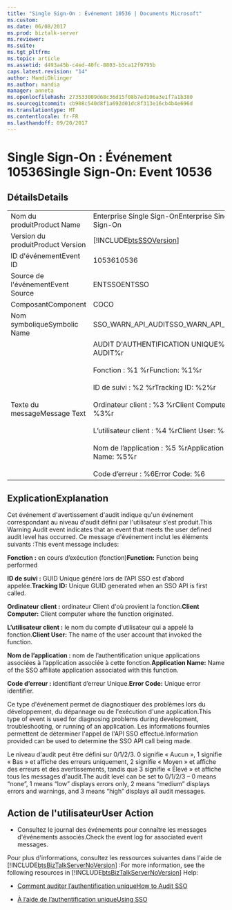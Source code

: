 ```yaml
---
title: "Single Sign-On : Événement 10536 | Documents Microsoft"
ms.custom: 
ms.date: 06/08/2017
ms.prod: biztalk-server
ms.reviewer: 
ms.suite: 
ms.tgt_pltfrm: 
ms.topic: article
ms.assetid: d493a45b-c4ed-40fc-8803-b3ca12f9795b
caps.latest.revision: "14"
author: MandiOhlinger
ms.author: mandia
manager: anneta
ms.openlocfilehash: 273533009d68c36d15f08b7ed106a3e1f7a1b380
ms.sourcegitcommit: cb908c540d8f1a692d01dc8f313e16cb4b4e696d
ms.translationtype: MT
ms.contentlocale: fr-FR
ms.lasthandoff: 09/20/2017
---
```

# <a name="single-sign-on-event-10536"></a><span data-ttu-id="751af-102">Single Sign-On : Événement 10536</span><span class="sxs-lookup"><span data-stu-id="751af-102">Single Sign-On: Event 10536</span></span>
## <a name="details"></a><span data-ttu-id="751af-103">Détails</span><span class="sxs-lookup"><span data-stu-id="751af-103">Details</span></span>  
  
|||  
|-|-|  
|<span data-ttu-id="751af-104">Nom du produit</span><span class="sxs-lookup"><span data-stu-id="751af-104">Product Name</span></span>|<span data-ttu-id="751af-105">Enterprise Single Sign-On</span><span class="sxs-lookup"><span data-stu-id="751af-105">Enterprise Single Sign-On</span></span>|  
|<span data-ttu-id="751af-106">Version du produit</span><span class="sxs-lookup"><span data-stu-id="751af-106">Product Version</span></span>|[!INCLUDE[btsSSOVersion](../includes/btsssoversion-md.md)]|  
|<span data-ttu-id="751af-107">ID d'événement</span><span class="sxs-lookup"><span data-stu-id="751af-107">Event ID</span></span>|<span data-ttu-id="751af-108">10536</span><span class="sxs-lookup"><span data-stu-id="751af-108">10536</span></span>|  
|<span data-ttu-id="751af-109">Source de l'événement</span><span class="sxs-lookup"><span data-stu-id="751af-109">Event Source</span></span>|<span data-ttu-id="751af-110">ENTSSO</span><span class="sxs-lookup"><span data-stu-id="751af-110">ENTSSO</span></span>|  
|<span data-ttu-id="751af-111">Composant</span><span class="sxs-lookup"><span data-stu-id="751af-111">Component</span></span>|<span data-ttu-id="751af-112">CO</span><span class="sxs-lookup"><span data-stu-id="751af-112">CO</span></span>|  
|<span data-ttu-id="751af-113">Nom symbolique</span><span class="sxs-lookup"><span data-stu-id="751af-113">Symbolic Name</span></span>|<span data-ttu-id="751af-114">SSO_WARN_API_AUDIT</span><span class="sxs-lookup"><span data-stu-id="751af-114">SSO_WARN_API_AUDIT</span></span>|  
|<span data-ttu-id="751af-115">Texte du message</span><span class="sxs-lookup"><span data-stu-id="751af-115">Message Text</span></span>|<span data-ttu-id="751af-116">AUDIT D'AUTHENTIFICATION UNIQUE%r</span><span class="sxs-lookup"><span data-stu-id="751af-116">SSO AUDIT%r</span></span><br /><br /> <span data-ttu-id="751af-117">Fonction : %1 %r</span><span class="sxs-lookup"><span data-stu-id="751af-117">Function: %1%r</span></span><br /><br /> <span data-ttu-id="751af-118">ID de suivi : %2 %r</span><span class="sxs-lookup"><span data-stu-id="751af-118">Tracking ID: %2%r</span></span><br /><br /> <span data-ttu-id="751af-119">Ordinateur client : %3 %r</span><span class="sxs-lookup"><span data-stu-id="751af-119">Client Computer: %3%r</span></span><br /><br /> <span data-ttu-id="751af-120">L’utilisateur client : %4 %r</span><span class="sxs-lookup"><span data-stu-id="751af-120">Client User: %4%r</span></span><br /><br /> <span data-ttu-id="751af-121">Nom de l’application : %5 %r</span><span class="sxs-lookup"><span data-stu-id="751af-121">Application Name: %5%r</span></span><br /><br /> <span data-ttu-id="751af-122">Code d’erreur : %6</span><span class="sxs-lookup"><span data-stu-id="751af-122">Error Code: %6</span></span>|  
  
## <a name="explanation"></a><span data-ttu-id="751af-123">Explication</span><span class="sxs-lookup"><span data-stu-id="751af-123">Explanation</span></span>  
 <span data-ttu-id="751af-124">Cet événement d'avertissement d'audit indique qu'un événement correspondant au niveau d'audit défini par l'utilisateur s'est produit.</span><span class="sxs-lookup"><span data-stu-id="751af-124">This Warning Audit event indicates that an event that meets the user defined audit level has occurred.</span></span> <span data-ttu-id="751af-125">Ce message d'événement inclut les éléments suivants :</span><span class="sxs-lookup"><span data-stu-id="751af-125">This event message includes:</span></span>  
  
 <span data-ttu-id="751af-126">**Fonction :** en cours d’exécution (fonction)</span><span class="sxs-lookup"><span data-stu-id="751af-126">**Function:** Function being performed</span></span>  
  
 <span data-ttu-id="751af-127">**ID de suivi :** GUID Unique généré lors de l’API SSO est d’abord appelée.</span><span class="sxs-lookup"><span data-stu-id="751af-127">**Tracking ID:** Unique GUID generated when an SSO API is first called.</span></span>  
  
 <span data-ttu-id="751af-128">**Ordinateur client :** ordinateur Client d'où provient la fonction.</span><span class="sxs-lookup"><span data-stu-id="751af-128">**Client Computer:** Client computer where the function originated.</span></span>  
  
 <span data-ttu-id="751af-129">**L’utilisateur client :** le nom du compte d’utilisateur qui a appelé la fonction.</span><span class="sxs-lookup"><span data-stu-id="751af-129">**Client User:** The name of the user account that invoked the function.</span></span>  
  
 <span data-ttu-id="751af-130">**Nom de l’application :** nom de l’authentification unique applications associées à l’application associée à cette fonction.</span><span class="sxs-lookup"><span data-stu-id="751af-130">**Application Name:** Name of the SSO affiliate application associated with this function.</span></span>  
  
 <span data-ttu-id="751af-131">**Code d’erreur :** identifiant d’erreur Unique.</span><span class="sxs-lookup"><span data-stu-id="751af-131">**Error Code:** Unique error identifier.</span></span>  
  
 <span data-ttu-id="751af-132">Ce type d'événement permet de diagnostiquer des problèmes lors du développement, du dépannage ou de l'exécution d'une application.</span><span class="sxs-lookup"><span data-stu-id="751af-132">This type of event is used for diagnosing problems during development, troubleshooting, or running of an application.</span></span> <span data-ttu-id="751af-133">Les informations fournies permettent de déterminer l'appel de l'API SSO effectué.</span><span class="sxs-lookup"><span data-stu-id="751af-133">Information provided can be used to determine the SSO API call being made.</span></span>  
  
 <span data-ttu-id="751af-134">Le niveau d'audit peut être défini sur 0/1/2/3. 0 signifie « Aucun », 1 signifie « Bas » et affiche des erreurs uniquement, 2 signifie « Moyen » et affiche des erreurs et des avertissements, tandis que 3 signifie « Élevé » et affiche tous les messages d'audit.</span><span class="sxs-lookup"><span data-stu-id="751af-134">The audit level can be set to 0/1/2/3 – 0 means “none”, 1 means “low” displays errors only, 2 means “medium” displays errors and warnings, and 3 means “high” displays all audit messages.</span></span>  
  
## <a name="user-action"></a><span data-ttu-id="751af-135">Action de l'utilisateur</span><span class="sxs-lookup"><span data-stu-id="751af-135">User Action</span></span>  
  
-   <span data-ttu-id="751af-136">Consultez le journal des événements pour connaître les messages d'événements associés.</span><span class="sxs-lookup"><span data-stu-id="751af-136">Check the event log for associated event messages.</span></span>  
  
 <span data-ttu-id="751af-137">Pour plus d'informations, consultez les ressources suivantes dans l'aide de [!INCLUDE[btsBizTalkServerNoVersion](../includes/btsbiztalkservernoversion-md.md)] :</span><span class="sxs-lookup"><span data-stu-id="751af-137">For more information, see the following resources in [!INCLUDE[btsBizTalkServerNoVersion](../includes/btsbiztalkservernoversion-md.md)] Help:</span></span>  
  
-   [<span data-ttu-id="751af-138">Comment auditer l’authentification unique</span><span class="sxs-lookup"><span data-stu-id="751af-138">How to Audit SSO</span></span>](../core/how-to-audit-sso.md)  
  
-   [<span data-ttu-id="751af-139">À l’aide de l’authentification unique</span><span class="sxs-lookup"><span data-stu-id="751af-139">Using SSO</span></span>](../core/using-sso.md)